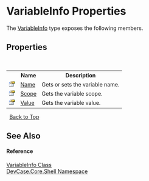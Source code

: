 # VariableInfo Properties
 

The <a href="T_DevCase_Core_Shell_VariableInfo">VariableInfo</a> type exposes the following members.


## Properties
&nbsp;<table><tr><th></th><th>Name</th><th>Description</th></tr><tr><td>![Public property](media/pubproperty.gif "Public property")</td><td><a href="P_DevCase_Core_Shell_VariableInfo_Name">Name</a></td><td>
Gets or sets the variable name.</td></tr><tr><td>![Public property](media/pubproperty.gif "Public property")</td><td><a href="P_DevCase_Core_Shell_VariableInfo_Scope">Scope</a></td><td>
Gets the variable scope.</td></tr><tr><td>![Public property](media/pubproperty.gif "Public property")</td><td><a href="P_DevCase_Core_Shell_VariableInfo_Value">Value</a></td><td>
Gets the variable value.</td></tr></table>&nbsp;
<a href="#variableinfo-properties">Back to Top</a>

## See Also


#### Reference
<a href="T_DevCase_Core_Shell_VariableInfo">VariableInfo Class</a><br /><a href="N_DevCase_Core_Shell">DevCase.Core.Shell Namespace</a><br />